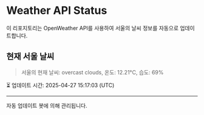 
# Weather API Status

이 리포지토리는 OpenWeather API를 사용하여 서울의 날씨 정보를 자동으로 업데이트합니다.

## 현재 서울 날씨
> 서울의 현재 날씨: overcast clouds, 온도: 12.21°C, 습도: 69%

⏳ 업데이트 시간: 2025-04-27 15:17:03 (UTC)

---
자동 업데이트 봇에 의해 관리됩니다.
